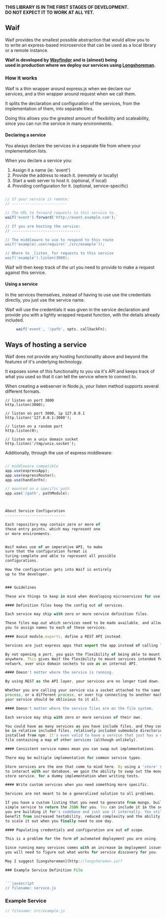 __THIS LIBRARY IS IN THE FIRST STAGES OF DEVELOPMENT.  
DO NOT EXPECT IT TO WORK AT ALL YET.__

## Waif

Waif provides the smallest possible abstraction that would allow you to  
to write an express-based microservice that can be used as a local library  
or a remote instance.  

__Waif is developed by [Wayfinder](http://wayfinder.co) and is (almost) being  
used in production where we deploy our services using [Longshoreman](http://longshoreman.io).__

### How it works

Waif is a thin wrapper around express.js when we declare our  
services, and a thin wrapper around request when we call them.

It splits the declaration and configuration of the services,
from the implementation of them, into separate files.

Doing this allows you the greatest amount of flexibility
and scaleability, since you can run the service in many
environments.

#### Declaring a service

You always declare the services in a separate file from
where your implementation lists.

When you declare a service you:

1. Assign it a name (ie: 'event')
1. Provide the address to reach it. (remotely or locally)
1. Start a web server to host it. (optional, if local)
1. Providing configuration for it. (optional, service-specific)

```javascript

// If your service is remote:
// -------------------------

// The URL to forward requests to this service to.
waif('event').forward('http://event.example.com');`

// If you are hosting the service:
// -------------------------------

// The middleware to use to respond to this route
waif('example).use(require('./src/example'));

// Where to _listen_ for requests to this service
waif('example').listen(3000);

```

Waif will then keep track of the url you need
to provide to make a request against this service.

#### Using a service

In the services themselves, instead of having to use 
use the credentials directly, you just use
the service name.


Waif will use the credentials it was given in the service
declaration and provide you with a lightly wrapped request
function, with the details already included.


```javascript
     waif('event', '/path', opts, callbackFn);
```

Ways of hosting a service
-------------------------

Waif does not provide any hosting functionality above and
beyond the features of it's underlying technology.

It exposes some of this functionality to you via it's API
and keeps track of what you used so that it can tell the
service where to connect to.

When creating a webserver in Node.js, your listen method
supports several different formats.

```
// listen on port 3000
http.listen(3000);

// listen on port 3000, ip 127.0.0.1
http.listen('127.0.0.1:3000');

// listen on a random port
http.listen(0);

// listen on a unix domain socket
http.listen('/tmp/unix.socket');
```

Additionally, through the use of express middleware:
```javascript

// middleware compatible
app.use(expressApp);
app.use(expressRouter);
app.use(handlerFn);

// mounted on a specific path
app.use('/path', pathModule);



About Service Configuration
---------------------------

Each repository may contain zero or more of
these entry points, which may represent one
or more environments.


Waif makes use of an imperative API, to make
sure that the configuration format is
turing-complete and able to represent all possible
configurations.

How the configuration gets into Waif is entirely
up to the developer.


### Guidelines

These are things to keep in mind when developing microservices for use with Waif.  

#### Definition files keep the config out of services.

Each service may ship with zero or more service definition files.  

These files map out which services need to be made available, and allow  
you to assign names to each of these services.  

#### Avoid module.exports, define a REST API instead.

Services are just express apps that export the app instead of calling listen().  

By not opening a port, you gain the flexibility of being able to mount the server  
anywhere. This gives Waif the flexibility to mount services intended for the  
network, over unix domain sockets to use as an internal API.  

#### Doesn't matter where the service is running.

By using REST as the API layer, your services are no longer tied down.  

Whether you are calling your service via a socket attached to the same  
process, or a different process, or over tcp connecting to another machine,  
your service should be oblivious to it all.  

#### Doesn't matter where the service files are on the file system.

Each service may ship with zero or more services of their own.  

You could have as many services as you have include files, and they could  
be in relative included files, relatively included submodule directories or  
installed from npm. It's even valid to have a service that just has a definition  
file containing a map of other services (although unlikely).  

#### Consistent service names mean you can swap out implementations.

There may be multiple implementation for common service types.  

Store services are the one that come to mind here. By using a 'store' service  
to interact with our database, we gain the ability to swap out the mongodb  
store service, for a dummy implementation when writing tests.  

#### Write custom services when you need something more specific.

Services are not meant to be a generalized solution to all problems.  

If you have a custom listing that you need to generate from mongo, build a  
simple service to return the JSON for you. You can include it in the service  
you are building it for's codebase and just use it internally. You still  
benefit from increased testability, reduced complexity and the ability  
to scale it out when you finally need to one day.  

#### Populating credentials and configuration are out of scope.

This is a problem for the form of automated deployment you are using.  

Since running many services comes with an increase in deployment issues,  
you will need to figure out what works for service discovery for you.  

May I suggest [Longshoreman](http://longshoreman.io)?   

### Example Service Definition File


```javascript
// filename: service.js
```

### Example Service

```javascript
// filename: src/example.js



```
